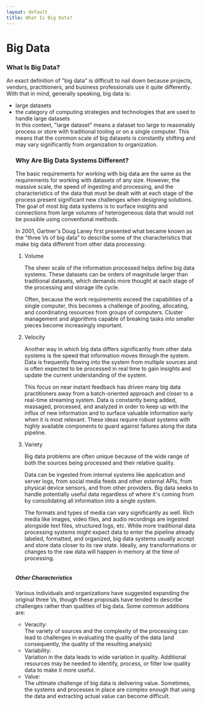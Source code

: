 ```yaml
---
layout: default
title: What Is Big Data?
---
```


<div id="contact">
  <h1 class="pageTitle">Big Data</h1>
  <h3>What Is Big Data?</h3>
 An exact definition of "big data" is difficult to nail down because projects, vendors, practitioners, and business professionals use it quite differently. With that in mind, generally speaking, big data is:
<ul>
<li>large datasets</li>
<li>the category of computing strategies and technologies that are used to handle large datasets</li>
In this context, "large dataset" means a dataset too large to reasonably process or store with traditional tooling or on a single computer. This means that the common scale of big datasets is constantly shifting and may vary significantly from organization to organization.

<h3>Why Are Big Data Systems Different?</h3>
The basic requirements for working with big data are the same as the requirements for working with datasets of any size. However, the massive scale, the speed of ingesting and processing, and the characteristics of the data that must be dealt with at each stage of the process present significant new challenges when designing solutions. The goal of most big data systems is to surface insights and connections from large volumes of heterogeneous data that would not be possible using conventional methods.

In 2001, Gartner's Doug Laney first presented what became known as the "three Vs of big data" to describe some of the characteristics that make big data different from other data processing:
<ol>
<li>Volume</li>

The sheer scale of the information processed helps define big data systems. These datasets can be orders of magnitude larger than traditional datasets, which demands more thought at each stage of the processing and storage life cycle.

Often, because the work requirements exceed the capabilities of a single computer, this becomes a challenge of pooling, allocating, and coordinating resources from groups of computers. Cluster management and algorithms capable of breaking tasks into smaller pieces become increasingly important.

<li>Velocity</li>

Another way in which big data differs significantly from other data systems is the speed that information moves through the system. Data is frequently flowing into the system from multiple sources and is often expected to be processed in real time to gain insights and update the current understanding of the system.

This focus on near instant feedback has driven many big data practitioners away from a batch-oriented approach and closer to a real-time streaming system. Data is constantly being added, massaged, processed, and analyzed in order to keep up with the influx of new information and to surface valuable information early when it is most relevant. These ideas require robust systems with highly available components to guard against failures along the data pipeline.

<li>Variety</li>

Big data problems are often unique because of the wide range of both the sources being processed and their relative quality.

Data can be ingested from internal systems like application and server logs, from social media feeds and other external APIs, from physical device sensors, and from other providers. Big data seeks to handle potentially useful data regardless of where it's coming from by consolidating all information into a single system.

The formats and types of media can vary significantly as well. Rich media like images, video files, and audio recordings are ingested alongside text files, structured logs, etc. While more traditional data processing systems might expect data to enter the pipeline already labeled, formatted, and organized, big data systems usually accept and store data closer to its raw state. Ideally, any transformations or changes to the raw data will happen in memory at the time of processing.
</ol>
<img src="{{ 'assets/img/vs.jpg' | prepend: site.baseurl }}" alt="">
<h5>Other Characteristics</h5>

Various individuals and organizations have suggested expanding the original three Vs, though these proposals have tended to describe challenges rather than qualities of big data. Some common additions are:
<ul>
<li>Veracity:</li> The variety of sources and the complexity of the processing can lead to challenges in evaluating the quality of the data (and consequently, the quality of the resulting analysis)
<li>Variability:</li> Variation in the data leads to wide variation in quality. Additional resources may be needed to identify, process, or filter low quality data to make it more useful.
<li>Value:</li> The ultimate challenge of big data is delivering value. Sometimes, the systems and processes in place are complex enough that using the data and extracting actual value can become difficult.
</ul>
